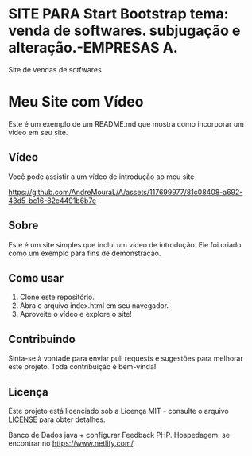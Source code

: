 # SITE PARA Start Bootstrap tema: venda de softwares. subjugação e alteração.-EMPRESAS A.
 Site de vendas de sotfwares

# Meu Site com Vídeo

Este é um exemplo de um README.md que mostra como incorporar um vídeo em seu site.

## Vídeo

Você pode assistir a um vídeo de introdução ao meu site 


https://github.com/AndreMouraL/A/assets/117699977/81c08408-a692-43d5-bc16-82c4491b6b7e


## Sobre

Este é um site simples que inclui um vídeo de introdução. Ele foi criado como um exemplo para fins de demonstração.





## Como usar

1. Clone este repositório.
2. Abra o arquivo index.html em seu navegador.
3. Aproveite o vídeo e explore o site!

## Contribuindo

Sinta-se à vontade para enviar pull requests e sugestões para melhorar este projeto. Toda contribuição é bem-vinda!

## Licença

Este projeto está licenciado sob a Licença MIT - consulte o arquivo [LICENSE](LICENSE) para obter detalhes.

Banco de Dados java + configurar Feedback PHP.
Hospedagem: se encontrar no https://www.netlify.com/.
